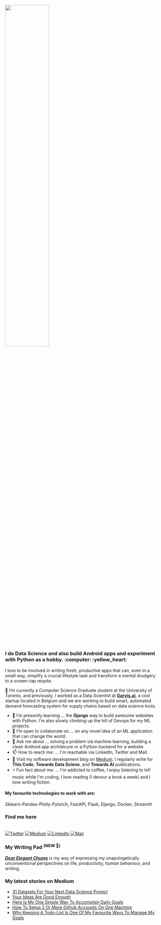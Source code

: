 <p  align="left" > <img width=53.5%  src="https://user-images.githubusercontent.com/34805906/94922526-0481e200-04d8-11eb-9300-e42c9bfea9f8.png"></p> 

<h3>I do Data Science and also build Android apps and experiment with Python as a hobby. :computer:  :yellow_heart: </h3>

I love to be involved in writing fresh, productive apps that can, even in a small way, simplify a crucial lifestyle task and transform a mental drudgery to a screen-tap respite.  

🔭 I’m currently a Computer Science Graduate student at the University of Toronto, and previously, I worked as a Data Scientist at [**Garvis.ai**](https://www.garvis.ai/), a cool startup located in Belgium and we are working to build smart, automated demand forecasting system for supply chains based on data science tools.

- 🌱 I’m presently learning ... the **Django** way to build awesome websites with Python. I'm also slowly climbing up the hill of Devops for my ML projects. 
- 👯 I’m open to collaborate on ... on any novel idea of an ML application that can change the world.
- 💬 Ask me about ... solving a problem via machine learning, building a clean Android app architecure or a Python backend for a website 
- 📫 How to reach me: ... I'm reachable via LinkedIn, Twitter and Mail.
- :book: Visit my software development blog on [Medium](https://medium.com/@ipom). I regularly write for **This Code**, **Towards Data Sciene**, and **Towards AI** publications. 
- ⚡ Fun fact about me: ... I'm addicted to coffee, I enjoy listening to lofi music while I'm coding, I love reading (I devour a book a week) and I love writing fiction. 

#### My favourite technologies to work with are:
Sklearn-Pandas-Plotly-Pytorch, FastAPI, Flask, Django, Docker, Streamlit


### Find me here <br><br>
<a href="https://twitter.com/intent/follow?screen_name=csandyash&tw_p=followbutton" target="_blank"><img alt="Twitter" src="https://img.shields.io/badge/twitter-%231DA1F2.svg?&style=for-the-badge&logo=twitter&logoColor=white" /></a>
<a href="https://medium.com/@ipom" target="_blank"><img alt="Medium" src="https://img.shields.io/badge/medium-%2312100E.svg?&style=for-the-badge&logo=medium&logoColor=white" /></a>
<a href="https://www.linkedin.com/in/yashprakash13" target="_blank"><img alt="LinkedIn" src="https://img.shields.io/badge/linkedin-%230077B5.svg?&style=for-the-badge&logo=linkedin&logoColor=white" /></a>
<a href="mailto:yash@yashprakash.com" target="_blank"><img alt="Mail" src="https://img.shields.io/badge/Gmail-D14836?style=for-the-badge&logo=gmail&logoColor=white"/></a>


### My Writing Pad <sup>(NEW 🥳)</sup>

[***Dear Elegant Chums***](https://medium.com/dear-elegant-chums) is my way of expressing my unapologetically unconventional perspectives on life, productivity, human behaviour, and writing.


 ### My latest stories on Medium
 - [31 Datasets For Your Next Data Science Project](https://towardsdatascience.com/31-datasets-for-your-next-data-science-project-6ef9a6f8cac6?source=rss-9ba949960063------2)
 - [Your Ideas Are Good Enough](https://medium.com/dear-elegant-chums/your-ideas-are-good-enough-61f356870f7e?source=rss-9ba949960063------2)
 - [Here Is My One Simple Way To Accomplish Daily Goals](https://medium.com/dear-elegant-chums/here-is-my-one-simple-way-to-accomplish-daily-goals-df76413a1f74?source=rss-9ba949960063------2)
 - [How To Setup 2 Or More Github Accounts On One Machine](https://pub.towardsai.net/how-to-setup-2-or-more-github-accounts-on-one-machine-c2b1ff0ea435?source=rss-9ba949960063------2)
 - [Why Keeping A Todo-List Is One Of My Favourite Ways To Manage My Goals](https://medium.com/dear-elegant-chums/why-keeping-a-todo-list-is-one-of-my-favourite-ways-to-manage-my-goals-f502ed27313c?source=rss-9ba949960063------2)